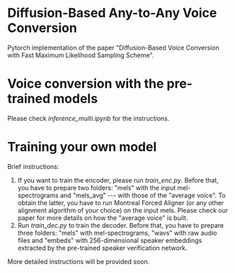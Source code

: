 # Diffusion-Based Any-to-Any Voice Conversion 

Pytorch implementation of the paper "Diffusion-Based Voice Conversion with Fast Maximum Likelihood Sampling Scheme".

# Voice conversion with the pre-trained models

Please check *inference_multi.ipynb* for the instructions.

# Training your own model

Brief instructions:
1. If you want to train the encoder, please run *train_enc.py*. Before that, you have to prepare two folders: "mels" with the input mel-spectrograms and "mels_avg" --- with those of the "average voice". To obtain the latter, you have to run Montreal Forced Aligner (or any other alignment algorithm of your choice) on the input mels. Please check our paper for more details on how the "average voice" is built.
2. Run *train_dec.py* to train the decoder. Before that, you have to prepare three folders: "mels" with mel-spectrograms, "wavs" with raw audio files and "embeds" with 256-dimensional speaker embeddings extracted by the pre-trained speaker verification network.

More detailed instructions will be provided soon.
